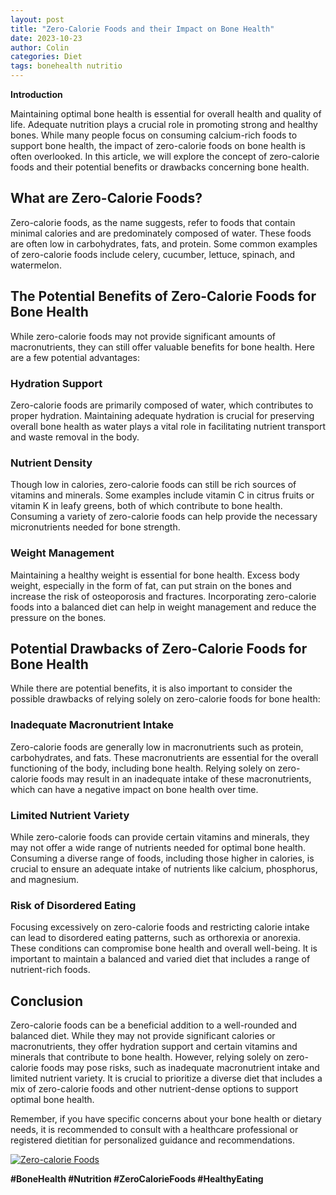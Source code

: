 ```yaml
---
layout: post
title: "Zero-Calorie Foods and their Impact on Bone Health"
date: 2023-10-23
author: Colin
categories: Diet
tags: bonehealth nutritio
---
```


**Introduction**

Maintaining optimal bone health is essential for overall health and quality of life. Adequate nutrition plays a crucial role in promoting strong and healthy bones. While many people focus on consuming calcium-rich foods to support bone health, the impact of zero-calorie foods on bone health is often overlooked. In this article, we will explore the concept of zero-calorie foods and their potential benefits or drawbacks concerning bone health.

## What are Zero-Calorie Foods?

Zero-calorie foods, as the name suggests, refer to foods that contain minimal calories and are predominately composed of water. These foods are often low in carbohydrates, fats, and protein. Some common examples of zero-calorie foods include celery, cucumber, lettuce, spinach, and watermelon.

## The Potential Benefits of Zero-Calorie Foods for Bone Health

While zero-calorie foods may not provide significant amounts of macronutrients, they can still offer valuable benefits for bone health. Here are a few potential advantages:

### Hydration Support

Zero-calorie foods are primarily composed of water, which contributes to proper hydration. Maintaining adequate hydration is crucial for preserving overall bone health as water plays a vital role in facilitating nutrient transport and waste removal in the body.

### Nutrient Density

Though low in calories, zero-calorie foods can still be rich sources of vitamins and minerals. Some examples include vitamin C in citrus fruits or vitamin K in leafy greens, both of which contribute to bone health. Consuming a variety of zero-calorie foods can help provide the necessary micronutrients needed for bone strength.

### Weight Management

Maintaining a healthy weight is essential for bone health. Excess body weight, especially in the form of fat, can put strain on the bones and increase the risk of osteoporosis and fractures. Incorporating zero-calorie foods into a balanced diet can help in weight management and reduce the pressure on the bones.

## Potential Drawbacks of Zero-Calorie Foods for Bone Health

While there are potential benefits, it is also important to consider the possible drawbacks of relying solely on zero-calorie foods for bone health:

### Inadequate Macronutrient Intake

Zero-calorie foods are generally low in macronutrients such as protein, carbohydrates, and fats. These macronutrients are essential for the overall functioning of the body, including bone health. Relying solely on zero-calorie foods may result in an inadequate intake of these macronutrients, which can have a negative impact on bone health over time.

### Limited Nutrient Variety

While zero-calorie foods can provide certain vitamins and minerals, they may not offer a wide range of nutrients needed for optimal bone health. Consuming a diverse range of foods, including those higher in calories, is crucial to ensure an adequate intake of nutrients like calcium, phosphorus, and magnesium.

### Risk of Disordered Eating

Focusing excessively on zero-calorie foods and restricting calorie intake can lead to disordered eating patterns, such as orthorexia or anorexia. These conditions can compromise bone health and overall well-being. It is important to maintain a balanced and varied diet that includes a range of nutrient-rich foods.

## Conclusion

Zero-calorie foods can be a beneficial addition to a well-rounded and balanced diet. While they may not provide significant calories or macronutrients, they offer hydration support and certain vitamins and minerals that contribute to bone health. However, relying solely on zero-calorie foods may pose risks, such as inadequate macronutrient intake and limited nutrient variety. It is crucial to prioritize a diverse diet that includes a mix of zero-calorie foods and other nutrient-dense options to support optimal bone health.

Remember, if you have specific concerns about your bone health or dietary needs, it is recommended to consult with a healthcare professional or registered dietitian for personalized guidance and recommendations.

[![Zero-calorie Foods](https://source.unsplash.com/1600x900/?zero-calorie)](https://source.unsplash.com/1600x900/?zero-calorie)

**#BoneHealth #Nutrition #ZeroCalorieFoods #HealthyEating**